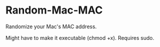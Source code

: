 # Random-Mac-MAC
Randomize your Mac's MAC address.

Might have to make it executable (chmod +x).
Requires sudo.
